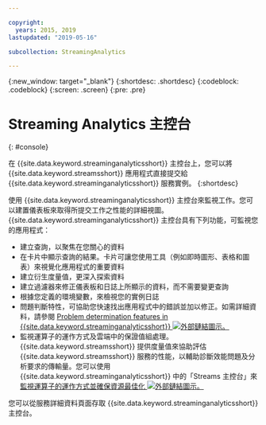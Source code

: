 ```yaml
---

copyright:
  years: 2015, 2019
lastupdated: "2019-05-16"

subcollection: StreamingAnalytics

---
```


<!-- Attribute definitions -->
{:new_window: target="_blank"}
{:shortdesc: .shortdesc}
{:codeblock: .codeblock}
{:screen: .screen}
{:pre: .pre}

# Streaming Analytics 主控台
{: #console}

在 {{site.data.keyword.streaminganalyticsshort}} 主控台上，您可以將 {{site.data.keyword.streamsshort}} 應用程式直接提交給 {{site.data.keyword.streaminganalyticsshort}} 服務實例。
{:shortdesc}

使用 {{site.data.keyword.streaminganalyticsshort}} 主控台來監視工作。您可以建置儀表板來取得所提交工作之性能的詳細視圖。{{site.data.keyword.streaminganalyticsshort}} 主控台具有下列功能，可監視您的應用程式：

* 建立查詢，以聚焦在您關心的資料
* 在卡片中顯示查詢的結果。卡片可讓您使用工具（例如即時圖形、表格和圖表）來視覺化應用程式的重要資料
* 建立衍生度量值，更深入探索資料
* 建立過濾器來修正儀表板和日誌上所顯示的資料，而不需要變更查詢
* 根據您定義的環境變數，來檢視您的實例日誌
* 問題判斷特性，可協助您快速找出應用程式中的錯誤並加以修正。如需詳細資料，請參閱 [Problem determination features in {{site.data.keyword.streaminganalyticsshort}} ![外部鏈結圖示](../../icons/launch-glyph.svg "外部鏈結圖示")。](https://wp.me/p4IICn-4cx)
* 監視運算子的運作方式及雲端中的保證值組處理。{{site.data.keyword.streamsshort}} 提供度量值來協助評估 {{site.data.keyword.streamsshort}} 服務的性能，以輔助診斷效能問題及分析要求的傳輸量。您可以使用 {{site.data.keyword.streaminganalyticsshort}} 中的「Streams 主控台」來[監視運算子的運作方式並確保資源最佳化 ![外部鏈結圖示](../../icons/launch-glyph.svg "外部鏈結圖示")。](https://wp.me/p4IICn-4bH)


您可以從服務詳細資料頁面存取 {{site.data.keyword.streaminganalyticsshort}} 主控台。

<!--The {{site.data.keyword.streaminganalyticsshort}} console is translated into the following languages: Brazilian Portuguese, French, German, Italian, Japanese, Korean, Simplified Chinese, Spanish, Traditional Chinese. Change the language setting in your browser to view the console in your preferred language. -->
